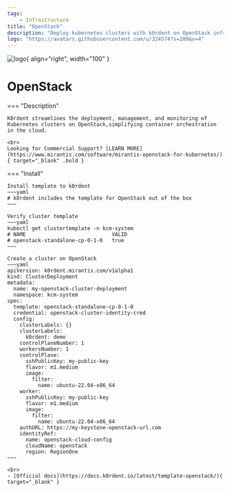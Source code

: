 ```yaml
---
tags:
    - Infrastructure
title: "OpenStack"
description: "Deploy kubernetes clusters with k0rdent on OpenStack infrastructure."
logo: "https://avatars.githubusercontent.com/u/324574?s=200&v=4"
---
```

![logo](https://avatars.githubusercontent.com/u/324574?s=200&v=4){ align="right", width="100" }
# OpenStack
=== "Description"

    K0rdent streamlines the deployment, management, and monitoring of Kubernetes clusters on OpenStack,simplifying container orchestration in the cloud.

    <br>
    Looking for Commercial Support? [LEARN MORE](https://www.mirantis.com/software/mirantis-openstack-for-kubernetes/){ target="_blank" .bold }
    

=== "Install"

    Install template to k0rdent
    ~~~yaml
    # k0rdent includes the template for OpenStack out of the box
    ~~~
    
    Verify cluster template
    ~~~yaml
    kubectl get clustertemplate -n kcm-system
    # NAME                            VALID
    # openstack-standalone-cp-0-1-0   true
    ~~~

    Create a cluster on OpenStack
    ~~~yaml
    apiVersion: k0rdent.mirantis.com/v1alpha1
    kind: ClusterDeployment
    metadata:
      name: my-openstack-cluster-deployment
      namespace: kcm-system
    spec:
      template: openstack-standalone-cp-0-1-0
      credential: openstack-cluster-identity-cred
      config:
        clusterLabels: {}
        clusterLabels:
          k0rdent: demo
        controlPlaneNumber: 1
        workersNumber: 1
        controlPlane:
          sshPublicKey: my-public-key
          flavor: m1.medium
          image:
            filter:
              name: ubuntu-22.04-x86_64
        worker:
          sshPublicKey: my-public-key
          flavor: m1.medium
          image:
            filter:
              name: ubuntu-22.04-x86_64
        authURL: https://my-keystone-openstack-url.com
        identityRef:
          name: openstack-cloud-config
          cloudName: openstack
          region: RegionOne
    ~~~

    <br>
    - [Official docs](https://docs.k0rdent.io/latest/template-openstack/){ target="_blank" }
